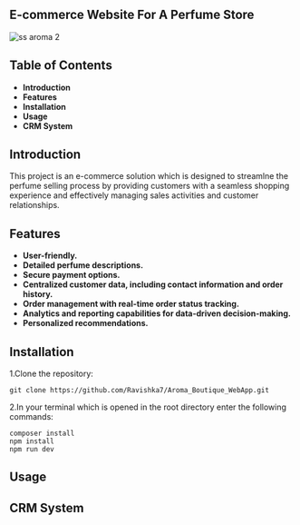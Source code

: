 ## E-commerce Website For A Perfume Store
![ss aroma 2](https://github.com/Ravishka7/Aroma_Boutique_WebApp/assets/107683747/88cb91a4-fde1-42c2-ace4-4fe040a51e5a)

## Table of Contents


- **Introduction**
- **Features**
- **Installation**
- **Usage**
- **CRM System**

## Introduction
This project is an e-commerce solution which is designed to streamlne the perfume selling process by providing customers with a seamless shopping experience and effectively managing sales activities and customer relationships.

## Features

- **User-friendly.**
- **Detailed perfume descriptions.**
- **Secure payment options.**
- **Centralized customer data, including contact information and order history.**
- **Order management with real-time order status tracking.**
- **Analytics and reporting capabilities for data-driven decision-making.**
- **Personalized recommendations.**

## Installation

1.Clone the repository:

```
git clone https://github.com/Ravishka7/Aroma_Boutique_WebApp.git
```
2.In your terminal which is opened in the root directory enter the following commands:

```
composer install
npm install
npm run dev
```

## Usage



## CRM System
